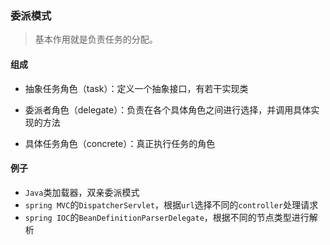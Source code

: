 ### 委派模式

> 基本作用就是负责任务的分配。

#### 组成

* 抽象任务角色（task）：定义一个抽象接口，有若干实现类

* 委派者角色（delegate）：负责在各个具体角色之间进行选择，并调用具体实现的方法

* 具体任务角色（concrete）：真正执行任务的角色

#### 例子

* `Java`类加载器，双亲委派模式
* `spring MVC`的`DispatcherServlet`，根据`url`选择不同的`controller`处理请求
* `spring IOC`的`BeanDefinitionParserDelegate`，根据不同的节点类型进行解析

